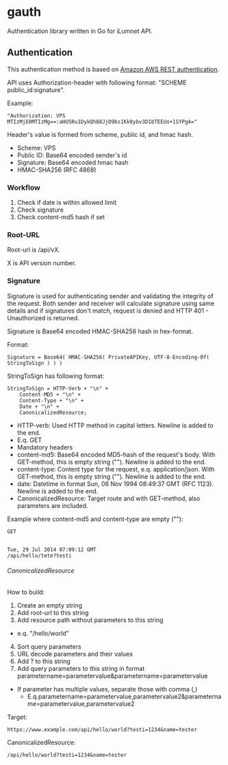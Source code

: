 # gauth
Authentication library written in Go for iLumnet API.

## Authentication

This authentication method is based on [Amazon AWS REST authentication](http://docs.aws.amazon.com/AmazonS3/latest/dev/RESTAuthentication.html). 

API uses Authorization-header with following format: "SCHEME public_id:signature".

Example:

    "Authorization: VPS MTIzMjE0MTIzMg==:aHU5Ru1DykQh88JjO9bs1Kk0ybv3D1bTEEUo+1SYPg4="

Header's value is formed from scheme, public id, and hmac hash.

- Scheme: VPS
- Public ID: Base64 encoded sender's id
- Signature: Base64 encoded hmac hash
 - HMAC-SHA256 (RFC 4868)

### Workflow

1. Check if date is within allowed limit
2. Check signature
3. Check content-md5 hash if set

### Root-URL

Root-url is /api/vX.

X is API version number.

### Signature

Signature is used for authenticating sender and validating the integrity of the request. Both sender and receiver will calculate signature using same details and if signatures don't match, request is denied and HTTP 401 - Unauthorized is returned.

Signature is Base64 encoded HMAC-SHA256 hash in hex-format.

Format:

    Signature = Base64( HMAC-SHA256( PrivateAPIKey, UTF-8-Encoding-Of( StringToSign ) ) )

StringToSign has following format:

    StringToSign = HTTP-Verb + "\n" +
		Content-MD5 + "\n" +
		Content-Type + "\n" +
		Date + "\n" +
		CanonicalizedResource;

- HTTP-verb: Used HTTP method in capital letters. Newline is added to the end.
 - E.q. GET
- Mandatory headers
 - content-md5: Base64 encoded MD5-hash of the request's body. With GET-method, this is empty string (""). Newline is added to the end.
 - content-type: Content type for the request, e.q. application/json. With GET-method, this is empty string (""). Newline is added to the end.
 - date: Datetime in format Sun, 06 Nov 1994 08:49:37 GMT (RFC 1123). Newline is added to the end.
 - CanonicalizedResource: Target route and with GET-method, also parameters are included.

Example where content-md5 and content-type are empty (""):

    GET
    
    
    Tue, 29 Jul 2014 07:09:12 GMT
    /api/hello/tete?testi

###### CanonicalizedResource

How to build:

1. Create an empty string
2. Add root-url to this string
3. Add resource path without parameters to this string
  - e.q. "/hello/world"
4. Sort query parameters
5. URL decode parameters and their values
6. Add ? to this string
7. Add query parameters to this string in format parametername=parametervalue&parametername=parametervalue
  - If parameter has multiple values, separate those with comma (,)
    - E.q.parametername=parametervalue,parametervalue2&parametername=parametervalue,parametervalue2

Target:

	https://www.example.com/api/hello/world?testi=1234&name=tester

CanonicalizedResource:

	/api/hello/world?testi=1234&name=tester

